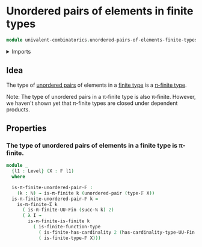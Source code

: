 # Unordered pairs of elements in finite types

```agda
module univalent-combinatorics.unordered-pairs-of-elements-finite-types where
```

<details><summary>Imports</summary>

```agda
open import foundation.unordered-pairs public

open import elementary-number-theory.natural-numbers

open import foundation.universe-levels

open import univalent-combinatorics.finite-types
open import univalent-combinatorics.function-types
open import univalent-combinatorics.pi-finite-types
```

</details>

## Idea

The type of [unordered pairs](foundation.unordered-pairs.md) of elements in a [finite type](univalent-combinatorics.finite-types.md) is a [π-finite type](univalent-combinatorics.pi-finite-types.md).

Note: The type of unordered pairs in a π-finite type is also π-finite. However, we haven't shown yet that π-finite types are closed under dependent products.

## Properties

### The type of unordered pairs of elements in a finite type is π-finite.

```agda
module _
  {l1 : Level} (X : 𝔽 l1)
  where

  is-π-finite-unordered-pair-𝔽 :
    (k : ℕ) → is-π-finite k (unordered-pair (type-𝔽 X))
  is-π-finite-unordered-pair-𝔽 k =
    is-π-finite-Σ k
      ( is-π-finite-UU-Fin (succ-ℕ k) 2)
      ( λ I →
        is-π-finite-is-finite k
          ( is-finite-function-type
            ( is-finite-has-cardinality 2 (has-cardinality-type-UU-Fin 2 I))
            ( is-finite-type-𝔽 X)))
```
